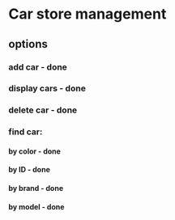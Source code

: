 # Car store management
## options

### add car - done
### display cars - done
### delete car - done
### find car:
#### by color - done
#### by ID - done
#### by brand - done
#### by model - done


